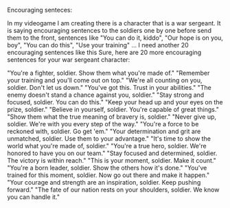 Encouraging senteces:


In my videogame I am creating there is a character that is a war sergeant. It is saying encouraging sentences to the soldiers one by one before send them to the front, sentences like "You can do it, kiddo", "Our hope is on you, boy", "You can do this", "Use your training" ... I need another 20 encouraging sentences like this
Sure, here are 20 more encouraging sentences for your war sergeant character:

"You're a fighter, soldier. Show them what you're made of."
"Remember your training and you'll come out on top."
"We're all counting on you, soldier. Don't let us down."
"You've got this. Trust in your abilities."
"The enemy doesn't stand a chance against you, soldier."
"Stay strong and focused, soldier. You can do this."
"Keep your head up and your eyes on the prize, soldier."
"Believe in yourself, soldier. You're capable of great things."
"Show them what the true meaning of bravery is, soldier."
"Never give up, soldier. We're with you every step of the way."
"You're a force to be reckoned with, soldier. Go get 'em."
"Your determination and grit are unmatched, soldier. Use them to your advantage."
"It's time to show the world what you're made of, soldier."
"You're a true hero, soldier. We're honored to have you on our team."
"Stay focused and determined, soldier. The victory is within reach."
"This is your moment, soldier. Make it count."
"You're a born leader, soldier. Show the others how it's done."
"You've trained for this moment, soldier. Now go out there and make it happen."
"Your courage and strength are an inspiration, soldier. Keep pushing forward."
"The fate of our nation rests on your shoulders, soldier. We know you can handle it."
